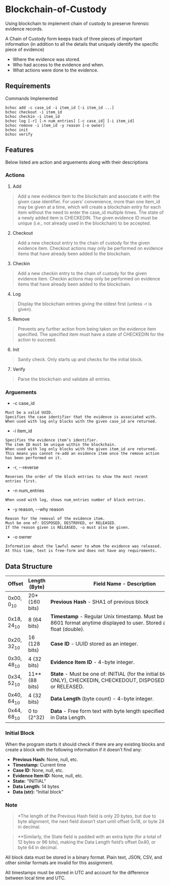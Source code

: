 # Blockchain-of-Custody
Using blockchain to implement chain of custody to preserve forensic evidence records.

A Chain of Custody form keeps track of three pieces of important information (in addition to all the details that uniquely identify the specific piece of evidence)
* Where the evidence was stored.
* Who had access to the evidence and when.
* What actions were done to the evidence.

## Requirements

Commands Implemented
```
bchoc add -c case_id -i item_id [-i item_id ...]
bchoc checkout -i item_id
bchoc checkin -i item_id
bchoc log [-r] [-n num_entries] [-c case_id] [-i item_id]
bchoc remove -i item_id -y reason [-o owner]
bchoc init
bchoc verify
```

## Features

Below listed are action and arguements along with their descriptions

### Actions

1. Add

> Add a new evidence item to the blockchain and associate it with the given case identifier. For users’ convenience, more than one item_id may be given at a time, which will create a blockchain entry for each item without the need to enter the case_id multiple times. The state of a newly added item is CHECKEDIN. The given evidence ID must be unique (i.e., not already used in the blockchain) to be accepted.

2. Checkout

> Add a new checkout entry to the chain of custody for the given evidence item. Checkout actions may only be performed on evidence items that have already been added to the blockchain.


3. Checkin

> Add a new checkin entry to the chain of custody for the given evidence item. Checkin actions may only be performed on evidence items that have already been added to the blockchain.


4. Log

> Display the blockchain entries giving the oldest first (unless -r is given).


5. Remove

> Prevents any further action from being taken on the evidence item specified. The specified item must have a state of CHECKEDIN for the action to succeed.


6. Init

> Sanity check. Only starts up and checks for the initial block.


7. Verify

> Parse the blockchain and validate all entries.

### Arguements

* -c case_id
```
Must be a valid UUID. 
Specifies the case identifier that the evidence is associated with. 
When used with log only blocks with the given case_id are returned.
```

* -i item_id
```
Specifies the evidence item’s identifier.
The item ID must be unique within the blockchain.
When used with log only blocks with the given item_id are returned. 
This means you cannot re-add an evidence item once the remove action has been performed on it.
```

* -r, --reverse
```
Reverses the order of the block entries to show the most recent entries first.
```

* -n num_entries
```
When used with log, shows num_entries number of block entries.
```

* -y reason, --why reason
```
Reason for the removal of the evidence item. 
Must be one of: DISPOSED, DESTROYED, or RELEASED. 
If the reason given is RELEASED, -o must also be given.
```
* -o owner
```
Information about the lawful owner to whom the evidence was released. 
At this time, text is free-form and does not have any requirements.
```

## Data Structure

Offset | Length (Byte) | Field Name - Description
--- | --- | ---
0x00,  0<sub>10</sub> | 20* (160 bits) | **Previous Hash** - SHA1 of previous block
0x18,  24<sub>10</sub> | 8 (64 bits) | **Timestamp** - Regular Unix timestamp. Must be printed in ISO 8601 format anytime displayed to user. Stored as an 8-byte float (double).
0x20, 32<sub>10</sub> | 16 (128 bits) | **Case ID** - UUID stored as an integer.
0x30, 48<sub>10</sub> | 4 (32 bits) | **Evidence Item ID** - 4-byte integer.
0x34, 52<sub>10</sub> | 11** (88 bits) | **State** - Must be one of: INITIAL (for the initial block ONLY), CHECKEDIN, CHECKEDOUT, DISPOSED, DESTROYED, or RELEASED.
0x40, 64<sub>10</sub> | 4 (32 bits) | **Data Length** (byte count) - 4-byte integer.
0x44, 68<sub>10</sub> | 0 to (2^32) | **Data** - Free form text with byte length specified in Data Length.


### Initial Block

When the program starts it should check if there are any existing blocks and create a block with the following information if it doesn’t find any:

* **Previous Hash:** None, null, etc.
* **Timestamp:** Current time
* **Case ID:** None, null, etc.
* **Evidence Item ID:** None, null, etc.
* **State:** “INITIAL”
* **Data Length:** 14 bytes
* **Data (str):** “Initial block”

### Note

> *The length of the Previous Hash field is only 20 bytes, but due to byte alignment, the next field doesn’t start until offset 0x18, or byte 24 in decimal.

> **Similarly, the State field is padded with an extra byte (for a total of 12 bytes or 96 bits), making the Data Length field’s offset 0x40, or byte 64 in decimal.

All block data must be stored in a binary format. Plain text, JSON, CSV, and other similar formats are invalid for this assignment.

All timestamps must be stored in UTC and account for the difference between local time and UTC.